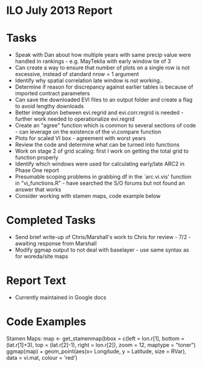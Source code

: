 ILO July 2013 Report 
===




Tasks 
=== 
* Speak with Dan about how multiple years with same precip value were handled in rankings - e.g. MayTeklia with early window tie of 3 
* Can create a way to ensure that number of plots on a single row is not excessive, instead of standard nrow = 1 argument
* Identify why spatial correlation late window is not working.. 
* Determine if reason for discrepancy against earlier tables is because of imported contract parameters 
* Can save the downloaded EVI files to an output folder and create a flag to avoid lengthy downloads 
* Better integration between evi.regrid and evi.corr.regrid is needed - further work needed to operationalize evi.regrid
* Create an "agree" function which is common to several sections of code - can leverage on the existence of the vi.compare function 
* Plots for scaled VI box - agreement with worst years 
* Review the code and determine what can be turned into functions 
* Work on stage 2 of grid scaling: first I work on getting the total grid to function properly
* Identify which windows were used for calculating early/late ARC2 in Phase One report 
* Presumable scoping problems in grabbing df in the `arc.vi.vis' function in "vi_functions.R" - have searched the S/O forums but not found an answer that works
* Consider working with stamen maps, code example below 


Completed Tasks
=== 
* Send brief write-up of Chris/Marshall's work to Chris for review - 7/2 - awaiting response from Marshall  
* Modify ggmap output to not deal with baselayer - use same syntax as for woreda/site maps 



Report Text
===
* Currently maintained in Google docs 


Code Examples
=== 
Stamen Maps: map <- get_stamenmap(bbox = c(left = lon.r[1], bottom = (lat.r[1]+3), top = (lat.r[2]-1), right = lon.r[2]), zoom = 12, maptype = "toner")
ggmap(map) + geom_point(aes(x= Longitude, y = Latitude, size = RVar), data = vi.mat, colour = 'red') 
